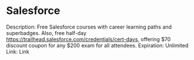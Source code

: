 # Salesforce

Description: Free Salesforce courses with career learning paths and superbadges. Also, free half-day https://trailhead.salesforce.com/credentials/cert-days, offering $70 discount coupon for any $200 exam for all attendees.
Expiration: Unlimited
Link: Link